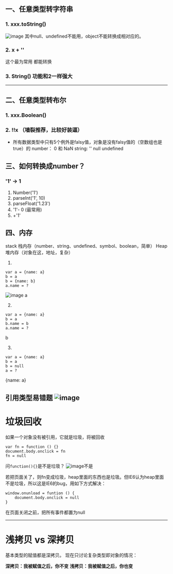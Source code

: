 
## 一、任意类型转字符串
### 1. xxx.toString()
![image](http://upload-images.jianshu.io/upload_images/10142252-6cd4daeb5b76f439.png?imageMogr2/auto-orient/strip%7CimageView2/2/w/1240)
其中null、undefined不能用，object不能转换成相对应的。

### 2. x + ''
这个最为常用
都能转换

### 3. String() 功能和2一样强大

---
## 二、任意类型转布尔

### 1. xxx.Boolean()
### 2. !!x   （墙裂推荐，比较好装逼）

- 所有数据类型中只有5个例外是falsy值，对象是没有falsy值的（空数组也是true）的
number： 0   和   NaN
string:  ''
null
undefined
  
## 三、如何转换成number？
### '1' -> 1 
1. Number('1') 
2. parseInt('1', 10)
3. parseFloat('1.23')
4. '1'- 0    (最常用)
5. +'1'

## 四、内存
stack 栈内存（number、string、undefined、symbol、boolean，简单）
Heap 堆内存（对象在这，地址，复杂）

1. 
```
var a = {name: a}
b = a
b = {name: b}
a.name = ?
```

![image](http://upload-images.jianshu.io/upload_images/10142252-b1bb3e18a0e6fad1.png?imageMogr2/auto-orient/strip%7CimageView2/2/w/1240)
a

2. 
```
var a = {name: a}
b = a
b.name = b
a.name = ?
```
 b

3. 
```
var a = {name: a}
b = a
b = null
a = ?
```
{name: a}

引用类型易错题
![image](http://upload-images.jianshu.io/upload_images/10142252-6622d2f5e57ffe66.png?imageMogr2/auto-orient/strip%7CimageView2/2/w/1240)
---

# 垃圾回收
如果一个对象没有被引用，它就是垃圾，将被回收

```
var fn = function () {}
document.body.onclick = fn
fn = null
```
问```function(){}```是不是垃圾？
![image](http://upload-images.jianshu.io/upload_images/10142252-a100e02cd8c62fb9.png?imageMogr2/auto-orient/strip%7CimageView2/2/w/1240)不是

若把页面关了，则fn变成垃圾，heap里面的东西也是垃圾。但IE6认为heap里面不是垃圾，所以这是IE6的bug，用如下方式解决：
```
window.onunload = funtion () {
	document.body.onclick = null
}
```
在页面关闭之前，把所有事件都置为null

---

# 浅拷贝 vs 深拷贝
基本类型的赋值都是深拷贝。
现在只讨论复杂类型即对象的情况：

**深拷贝：我被赋值之后，你不变**
**浅拷贝：我被赋值之后，你也变**

